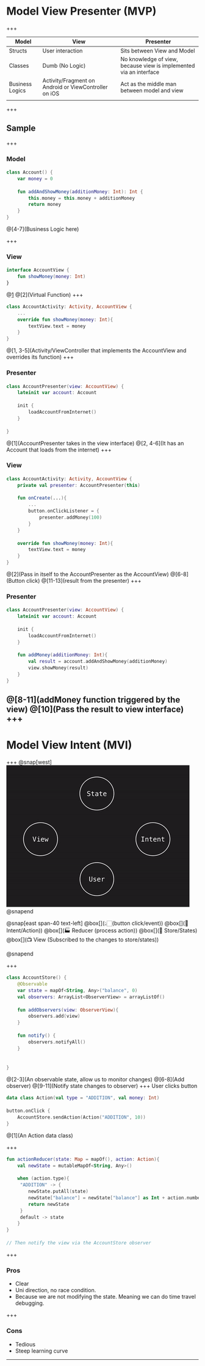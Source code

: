 # Model View Presenter (MVP)

+++

|    Model   | View | Presenter |
|------------| ---- | --------- |
| Structs | User interaction |Sits between View and Model |
| Classes | Dumb (No Logic) |No knowledge of view, because view is implemented via an interface |
| Business Logics | Activity/Fragment on Android or ViewController on iOS | Act as the middle man between model and view |
|||

+++
## Sample

+++
### Model
```kotlin
class Account() {
	var money = 0

	fun addAndShowMoney(additionMoney: Int): Int {
		this.money = this.money + additionMoney
		return money
	}
}

```
@[4-7](Business Logic here)

+++
### View
```kotlin
interface AccountView {
	fun showMoney(money: Int)
}
```
@[1](Interface)
@[2](Virtual Function)
+++
```kotlin
class AccountActivity: Activity, AccountView {
	...
	override fun showMoney(money: Int){
		textView.text = money
	}
}
```
@[1, 3-5](Activity/ViewController that implements the AccountView and overrides its function)
+++
### Presenter 
```kotlin
class AccountPresenter(view: AccountView) {
	lateinit var account: Account 

	init {
		loadAccountFromInternet()
	}

}
```
@[1](AccountPresenter takes in the view interface)
@[2, 4-6](It has an Account that loads from the internet)
+++
### View
```kotlin
class AccountActivity: Activity, AccountView {
	private val presenter: AccountPresenter(this)

	fun onCreate(...){
		...
		button.onClickListener = {
			presenter.addMoney(100)
		}
	}

	override fun showMoney(money: Int){
		textView.text = money
	}
}
```
@[2](Pass in itself to the AccountPresenter as the AccountView)
@[6-8](Button click)
@[11-13](result from the presenter)
+++
### Presenter 
```kotlin
class AccountPresenter(view: AccountView) {
	lateinit var account: Account 

	init {
		loadAccountFromInternet()
	}

	fun addMoney(additionMoney: Int){
		val result = account.addAndShowMoney(additionMoney)
		view.showMoney(result)
	}
}
```
@[8-11](addMoney function triggered by the view)
@[10](Pass the result to view interface)
+++
---

# Model View Intent (MVI)
+++
@snap[west]
![MVI](image/mvi.gif)
@snapend

@snap[east span-40 text-left]
@box[](👆🏻(button click/event))
@box[](🚓 Intent/Action))
@box[](🏭 Reducer (process action))
@box[](🏬 Store/States)
@box[](📺 View (Subscribed to the changes to store/states))

@snapend

+++
```kotlin
class AccountStore() {
	@Observable
	var state = mapOf<String, Any>("balance", 0)
	val observers: ArrayList<ObserverView> = arrayListOf()

	fun addObservers(view: ObserverView){
		observers.add(view)
	}

	fun notify() {
		observers.notifyAll()
	}


}
```
@[2-3](An observable state, allow us to monitor changes)
@[6-8](Add observer)
@[9-11](Notify state changes to observer)
+++
User clicks button
```kotlin
data class Action(val type = "ADDITION", val money: Int)

button.onClick {
	AccountStore.sendAction(Action("ADDITION", 10))
}

```
@[1](An Action data class)

+++
```kotlin 
fun actionReducer(state: Map = mapOf(), action: Action){
	val newState = mutableMapOf<String, Any>()

	when (action.type){
	 "ADDITION" -> {
	 	newState.putAll(state)
	 	newState["balance"] = newState["balance"] as Int + action.number
	 	return newState
	 }
	 default -> state
	}
}

// Then notify the view via the AccountStore observer
```

+++
### Pros
* Clear
* Uni direction, no race condition.
* Because we are not modifying the state. Meaning we can do time travel debugging.

+++
### Cons
* Tedious
* Steep learning curve

---
